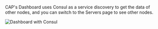 CAP's Dashboard uses Consul as a service discovery to get the data of other nodes, and you can switch to the Servers page to see other nodes.

![Dashboard with Consul](/content/projects/cap/assets/cap-consul.png)